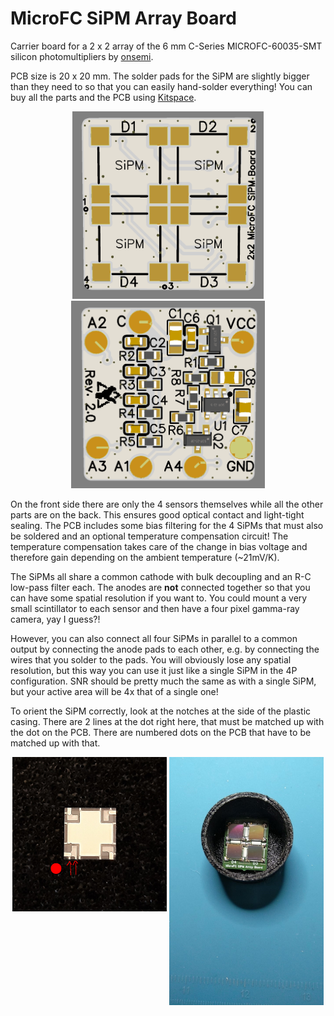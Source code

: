 # MicroFC SiPM Array Board

Carrier board for a 2 x 2 array of the 6 mm C-Series MICROFC-60035-SMT silicon photomultipliers by [onsemi](https://www.onsemi.com/pdf/datasheet/microc-series-d.pdf).

PCB size is 20 x 20 mm. The solder pads for the SiPM are slightly bigger than they need to so that you can easily hand-solder everything! You can buy all the parts and the PCB using [Kitspace](https://kitspace.org/boards/github.com/opengammaproject/MicroFC-SiPM-Array-Board/).

<p align="center">
  <img alt="Front Side PCB" title="Front Side PCB" src="docs/sipm1.png" height="300px">
  <img alt="Back Side PCB" title="Back Side PCB" src="docs/sipm2.png" height="300px">
</p>

On the front side there are only the 4 sensors themselves while all the other parts are on the back. This ensures good optical contact and light-tight sealing. The PCB includes some bias filtering for the 4 SiPMs that must also be soldered and an optional temperature compensation circuit! The temperature compensation takes care of the change in bias voltage and therefore gain depending on the ambient temperature (~21mV/K).

The SiPMs all share a common cathode with bulk decoupling and an R-C low-pass filter each. The anodes are **not** connected together so that you can have some spatial resolution if you want to. You could mount a very small scintillator to each sensor and then have a four pixel gamma-ray camera, yay I guess?!

However, you can also connect all four SiPMs in parallel to a common output by connecting the anode pads to each other, e.g. by connecting the wires that you solder to the pads. You will obviously lose any spatial resolution, but this way you can use it just like a single SiPM in the 4P configuration. SNR should be pretty much the same as with a single SiPM, but your active area will be 4x that of a single one!

To orient the SiPM correctly, look at the notches at the side of the plastic casing. There are 2 lines at the dot right here, that must be matched up with the dot on the PCB. There are numbered dots on the PCB that have to be matched up with that.

<p align="center">
  <img alt="SiPM Orientation" title="SiPM Orientation" src="docs/SiPM-orientation.jpg" width="49%" align="top">
  <img alt="Assembled SiPM array board" title="Assembled SiPM array board" src="docs/assembly.jpg" width="49%">
</p>
